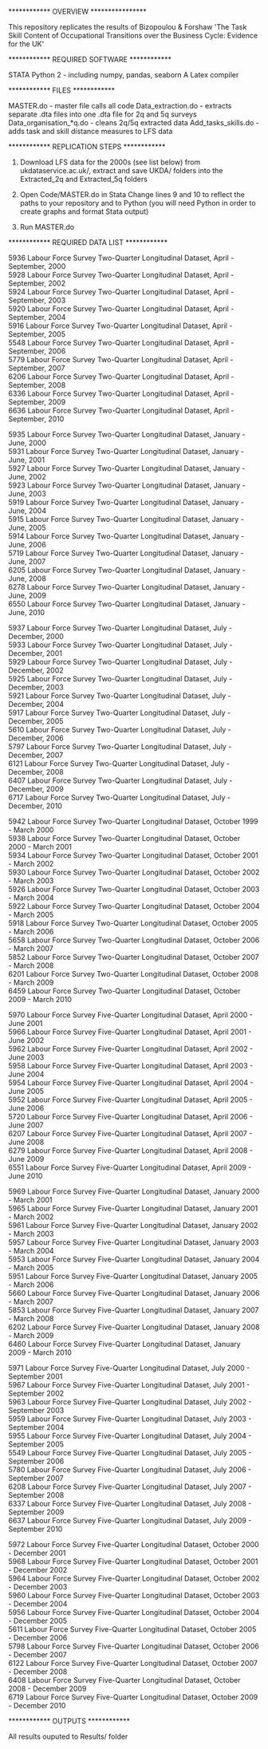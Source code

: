 ************ OVERVIEW ****************

This repository replicates the results of Bizopoulou & Forshaw 
'The Task Skill Content of Occupational Transitions over the Business Cycle: Evidence for the UK'

************ REQUIRED SOFTWARE ************

STATA
Python 2 - including numpy, pandas, seaborn
A Latex compiler

************ FILES ************

MASTER.do - master file calls all code
Data_extraction.do  - extracts separate .dta files into one .dta file for 2q and 5q surveys
Data_organisation_*q.do - cleans 2q/5q extracted data
Add_tasks_skills.do - adds task and skill distance measures to LFS data

************ REPLICATION STEPS ************


1. Download LFS data for the 2000s (see list below) from ukdataservice.ac.uk/, extract and save UKDA/ folders into the Extracted_2q and Extracted_5q folders

2. Open Code/MASTER.do in Stata
	Change lines 9 and 10 to reflect the paths to your repository and to Python
	(you will need Python in order to create graphs and format Stata output)
	
3. Run MASTER.do


************ REQUIRED DATA LIST ************

5936    Labour Force Survey Two-Quarter Longitudinal Dataset, April - September, 2000        
5928    Labour Force Survey Two-Quarter Longitudinal Dataset, April - September, 2002        
5924    Labour Force Survey Two-Quarter Longitudinal Dataset, April - September, 2003        
5920    Labour Force Survey Two-Quarter Longitudinal Dataset, April - September, 2004        
5916    Labour Force Survey Two-Quarter Longitudinal Dataset, April - September, 2005        
5548    Labour Force Survey Two-Quarter Longitudinal Dataset, April - September, 2006        
5779    Labour Force Survey Two-Quarter Longitudinal Dataset, April - September, 2007        
6206    Labour Force Survey Two-Quarter Longitudinal Dataset, April - September, 2008        
6336    Labour Force Survey Two-Quarter Longitudinal Dataset, April - September, 2009        
6636    Labour Force Survey Two-Quarter Longitudinal Dataset, April - September, 2010        

5935    Labour Force Survey Two-Quarter Longitudinal Dataset, January - June, 2000        
5931    Labour Force Survey Two-Quarter Longitudinal Dataset, January - June, 2001        
5927    Labour Force Survey Two-Quarter Longitudinal Dataset, January - June, 2002        
5923    Labour Force Survey Two-Quarter Longitudinal Dataset, January - June, 2003        
5919    Labour Force Survey Two-Quarter Longitudinal Dataset, January - June, 2004        
5915    Labour Force Survey Two-Quarter Longitudinal Dataset, January - June, 2005        
5914    Labour Force Survey Two-Quarter Longitudinal Dataset, January - June, 2006        
5719    Labour Force Survey Two-Quarter Longitudinal Dataset, January - June, 2007        
6205    Labour Force Survey Two-Quarter Longitudinal Dataset, January - June, 2008        
6278    Labour Force Survey Two-Quarter Longitudinal Dataset, January - June, 2009        
6550    Labour Force Survey Two-Quarter Longitudinal Dataset, January - June, 2010        

5937    Labour Force Survey Two-Quarter Longitudinal Dataset, July - December, 2000        
5933    Labour Force Survey Two-Quarter Longitudinal Dataset, July - December, 2001        
5929    Labour Force Survey Two-Quarter Longitudinal Dataset, July - December, 2002        
5925    Labour Force Survey Two-Quarter Longitudinal Dataset, July - December, 2003        
5921    Labour Force Survey Two-Quarter Longitudinal Dataset, July - December, 2004        
5917    Labour Force Survey Two-Quarter Longitudinal Dataset, July - December, 2005        
5610    Labour Force Survey Two-Quarter Longitudinal Dataset, July - December, 2006        
5797    Labour Force Survey Two-Quarter Longitudinal Dataset, July - December, 2007        
6121    Labour Force Survey Two-Quarter Longitudinal Dataset, July - December, 2008        
6407    Labour Force Survey Two-Quarter Longitudinal Dataset, July - December, 2009        
6717    Labour Force Survey Two-Quarter Longitudinal Dataset, July - December, 2010   

5942    Labour Force Survey Two-Quarter Longitudinal Dataset, October 1999 - March 2000        
5938    Labour Force Survey Two-Quarter Longitudinal Dataset, October 2000 - March 2001        
5934    Labour Force Survey Two-Quarter Longitudinal Dataset, October 2001 - March 2002        
5930    Labour Force Survey Two-Quarter Longitudinal Dataset, October 2002 - March 2003        
5926    Labour Force Survey Two-Quarter Longitudinal Dataset, October 2003 - March 2004        
5922    Labour Force Survey Two-Quarter Longitudinal Dataset, October 2004 - March 2005        
5918    Labour Force Survey Two-Quarter Longitudinal Dataset, October 2005 - March 2006        
5658    Labour Force Survey Two-Quarter Longitudinal Dataset, October 2006 - March 2007        
5852    Labour Force Survey Two-Quarter Longitudinal Dataset, October 2007 - March 2008        
6201    Labour Force Survey Two-Quarter Longitudinal Dataset, October 2008 - March 2009        
6459    Labour Force Survey Two-Quarter Longitudinal Dataset, October 2009 - March 2010

5970    Labour Force Survey Five-Quarter Longitudinal Dataset, April 2000 - June 2001    
5966    Labour Force Survey Five-Quarter Longitudinal Dataset, April 2001 - June 2002    
5962    Labour Force Survey Five-Quarter Longitudinal Dataset, April 2002 - June 2003    
5958    Labour Force Survey Five-Quarter Longitudinal Dataset, April 2003 - June 2004    
5954    Labour Force Survey Five-Quarter Longitudinal Dataset, April 2004 - June 2005    
5952    Labour Force Survey Five-Quarter Longitudinal Dataset, April 2005 - June 2006    
5720    Labour Force Survey Five-Quarter Longitudinal Dataset, April 2006 - June 2007    
6207    Labour Force Survey Five-Quarter Longitudinal Dataset, April 2007 - June 2008    
6279    Labour Force Survey Five-Quarter Longitudinal Dataset, April 2008 - June 2009    
6551    Labour Force Survey Five-Quarter Longitudinal Dataset, April 2009 - June 2010   

5969    Labour Force Survey Five-Quarter Longitudinal Dataset, January 2000 - March 2001    
5965    Labour Force Survey Five-Quarter Longitudinal Dataset, January 2001 - March 2002    
5961    Labour Force Survey Five-Quarter Longitudinal Dataset, January 2002 - March 2003    
5957    Labour Force Survey Five-Quarter Longitudinal Dataset, January 2003 - March 2004    
5953    Labour Force Survey Five-Quarter Longitudinal Dataset, January 2004 - March 2005    
5951    Labour Force Survey Five-Quarter Longitudinal Dataset, January 2005 - March 2006    
5660    Labour Force Survey Five-Quarter Longitudinal Dataset, January 2006 - March 2007    
5853    Labour Force Survey Five-Quarter Longitudinal Dataset, January 2007 - March 2008    
6202    Labour Force Survey Five-Quarter Longitudinal Dataset, January 2008 - March 2009    
6460    Labour Force Survey Five-Quarter Longitudinal Dataset, January 2009 - March 2010    

5971    Labour Force Survey Five-Quarter Longitudinal Dataset, July 2000 - September 2001    
5967    Labour Force Survey Five-Quarter Longitudinal Dataset, July 2001 - September 2002    
5963    Labour Force Survey Five-Quarter Longitudinal Dataset, July 2002 - September 2003    
5959    Labour Force Survey Five-Quarter Longitudinal Dataset, July 2003 - September 2004    
5955    Labour Force Survey Five-Quarter Longitudinal Dataset, July 2004 - September 2005    
5549    Labour Force Survey Five-Quarter Longitudinal Dataset, July 2005 - September 2006    
5780    Labour Force Survey Five-Quarter Longitudinal Dataset, July 2006 - September 2007    
6208    Labour Force Survey Five-Quarter Longitudinal Dataset, July 2007 - September 2008    
6337    Labour Force Survey Five-Quarter Longitudinal Dataset, July 2008 - September 2009    
6637    Labour Force Survey Five-Quarter Longitudinal Dataset, July 2009 - September 2010    

5972    Labour Force Survey Five-Quarter Longitudinal Dataset, October 2000 - December 2001    
5968    Labour Force Survey Five-Quarter Longitudinal Dataset, October 2001 - December 2002    
5964    Labour Force Survey Five-Quarter Longitudinal Dataset, October 2002 - December 2003    
5960    Labour Force Survey Five-Quarter Longitudinal Dataset, October 2003 - December 2004    
5956    Labour Force Survey Five-Quarter Longitudinal Dataset, October 2004 - December 2005    
5611    Labour Force Survey Five-Quarter Longitudinal Dataset, October 2005 - December 2006    
5798    Labour Force Survey Five-Quarter Longitudinal Dataset, October 2006 - December 2007    
6122    Labour Force Survey Five-Quarter Longitudinal Dataset, October 2007 - December 2008    
6408    Labour Force Survey Five-Quarter Longitudinal Dataset, October 2008 - December 2009    
6719    Labour Force Survey Five-Quarter Longitudinal Dataset, October 2009 - December 2010

************ OUTPUTS ************

All results ouputed to Results/ folder
